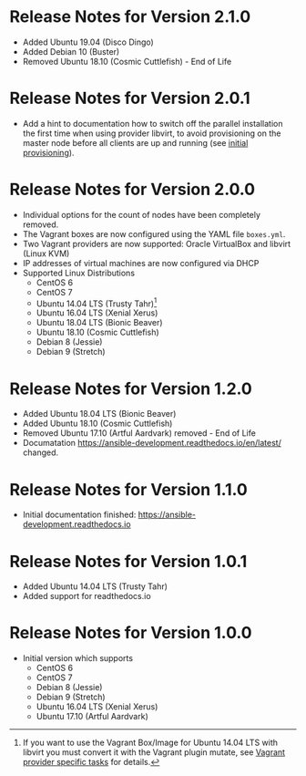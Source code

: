 # Release Notes for Version 2.1.0

  * Added Ubuntu 19.04 (Disco Dingo)
  * Added Debian 10 (Buster)
  * Removed Ubuntu 18.10 (Cosmic Cuttlefish) - End of Life

# Release Notes for Version 2.0.1

* Add a hint to documentation how to switch off the parallel installation
  the first time when using provider libvirt, to avoid provisioning on the
  master node before all clients are up and running (see [initial provisioning](https://ansible-development.readthedocs.io/en/latest/getting_started/#initial-provisioning)).


# Release Notes for Version 2.0.0
  * Individual options for the count of nodes have been completely removed.
  * The Vagrant boxes are now configured using the YAML file `boxes.yml`.
  * Two Vagrant providers are now supported: Oracle VirtualBox and libvirt (Linux KVM)
  * IP addresses of virtual machines are now configured via DHCP
  * Supported Linux Distributions
    - CentOS 6
    - CentOS 7
    - Ubuntu 14.04 LTS (Trusty Tahr)[^footnote]
    - Ubuntu 16.04 LTS (Xenial Xerus)
    - Ubuntu 18.04 LTS (Bionic Beaver)
    - Ubuntu 18.10 (Cosmic Cuttlefish)
    - Debian 8 (Jessie)
    - Debian 9 (Stretch)


# Release Notes for Version 1.2.0
  * Added Ubuntu 18.04 LTS (Bionic Beaver)
  * Added Ubuntu 18.10 (Cosmic Cuttlefish)
  * Removed Ubuntu 17.10 (Artful Aardvark) removed - End of Life
  * Documatation https://ansible-development.readthedocs.io/en/latest/ changed.


# Release Notes for Version 1.1.0
  * Initial documentation finished: https://ansible-development.readthedocs.io


# Release Notes for Version 1.0.1
  * Added Ubuntu 14.04 LTS (Trusty Tahr)
  * Added support for readthedocs.io


# Release Notes for Version 1.0.0
  * Initial version which supports
    - CentOS 6
    - CentOS 7
    - Debian 8 (Jessie)
    - Debian 9 (Stretch)
    - Ubuntu 16.04 LTS (Xenial Xerus)
    - Ubuntu 17.10 (Artful Aardvark)


[^footnote]: If you want to use the Vagrant Box/Image for Ubuntu 14.04 LTS with libvirt you must
    convert it with the Vagrant plugin mutate, see [Vagrant provider specific tasks](/provider/libvirt/#required-plugins-for-vagrant-provider-libvirt) for details.
